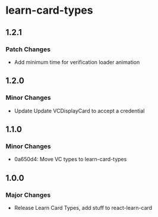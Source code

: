 # learn-card-types

## 1.2.1

### Patch Changes

-   Add minimum time for verification loader animation

## 1.2.0

### Minor Changes

-   Update Update VCDisplayCard to accept a credential

## 1.1.0

### Minor Changes

-   0a650d4: Move VC types to learn-card-types

## 1.0.0

### Major Changes

-   Release Learn Card Types, add stuff to react-learn-card
